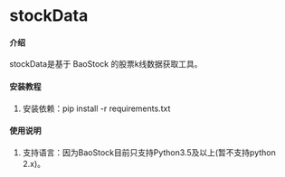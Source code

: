 # stockData

#### 介绍
stockData是基于 BaoStock 的股票k线数据获取工具。

#### 安装教程
1. 安装依赖：pip install -r requirements.txt

#### 使用说明
1. 支持语言：因为BaoStock目前只支持Python3.5及以上(暂不支持python 2.x)。
